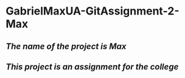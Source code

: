 # GabrielMaxUA-GitAssignment-2-Max

## ***The name of the project is Max***

## *This project is an assignment for the college*